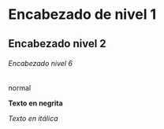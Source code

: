 # Encabezado de nivel 1

## Encabezado nivel 2

###### Encabezado nivel 6
normal

**Texto en negrita**

*Texto en itálica*  
